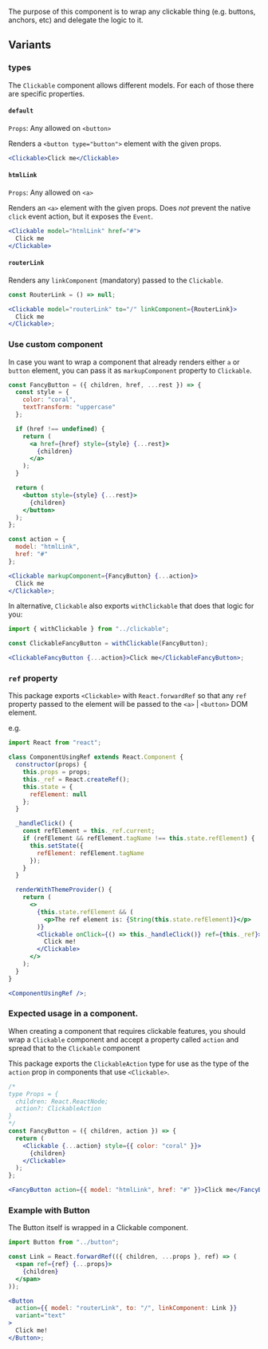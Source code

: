 The purpose of this component is to wrap any clickable thing (e.g. buttons, anchors, etc) and delegate the logic to it.

## Variants

### types

The `Clickable` component allows different models. For each of those there are specific properties.

#### `default`

`Props`: Any allowed on `<button>`

Renders a `<button type="button">` element with the given props.

```jsx
<Clickable>Click me</Clickable>
```

#### `htmlLink`

`Props`: Any allowed on `<a>`

Renders an `<a>` element with the given props. Does _not_ prevent the native
`click` event action, but it exposes the `Event`.

```jsx
<Clickable model="htmlLink" href="#">
  Click me
</Clickable>
```

#### `routerLink`

Renders any `linkComponent` (mandatory) passed to the `Clickable`.

```jsx
const RouterLink = () => null;

<Clickable model="routerLink" to="/" linkComponent={RouterLink}>
  Click me
</Clickable>;
```

### Use custom component

In case you want to wrap a component that already renders either `a` or `button` element, you can pass it as `markupComponent` property to `Clickable`.

```jsx
const FancyButton = ({ children, href, ...rest }) => {
  const style = {
    color: "coral",
    textTransform: "uppercase"
  };

  if (href !== undefined) {
    return (
      <a href={href} style={style} {...rest}>
        {children}
      </a>
    );
  }

  return (
    <button style={style} {...rest}>
      {children}
    </button>
  );
};

const action = {
  model: "htmlLink",
  href: "#"
};

<Clickable markupComponent={FancyButton} {...action}>
  Click me
</Clickable>;
```

In alternative, `Clickable` also exports `withClickable` that does that logic for you:

```jsx static
import { withClickable } from "../clickable";

const ClickableFancyButton = withClickable(FancyButton);

<ClickableFancyButton {...action}>Click me</ClickableFancyButton>;
```

### `ref` property

This package exports `<Clickable>` with `React.forwardRef` so that any `ref` property
passed to the element will be passed to the `<a>` | `<button>` DOM element.

e.g.

```jsx
import React from "react";

class ComponentUsingRef extends React.Component {
  constructor(props) {
    this.props = props;
    this._ref = React.createRef();
    this.state = {
      refElement: null
    };
  }

  _handleClick() {
    const refElement = this._ref.current;
    if (refElement && refElement.tagName !== this.state.refElement) {
      this.setState({
        refElement: refElement.tagName
      });
    }
  }

  renderWithThemeProvider() {
    return (
      <>
        {this.state.refElement && (
          <p>The ref element is: {String(this.state.refElement)}</p>
        )}
        <Clickable onClick={() => this._handleClick()} ref={this._ref}>
          Click me!
        </Clickable>
      </>
    );
  }
}

<ComponentUsingRef />;
```

### Expected usage in a component.

When creating a component that requires clickable features, you should wrap a `Clickable` component and accept a property called `action` and spread that to the `Clickable` component

This package exports the `ClickableAction` type for use as the type of the
`action` prop in components that use `<Clickable>`.

```jsx
/*
type Props = {
  children: React.ReactNode;
  action?: ClickableAction
}
*/
const FancyButton = ({ children, action }) => {
  return (
    <Clickable {...action} style={{ color: "coral" }}>
      {children}
    </Clickable>
  );
};

<FancyButton action={{ model: "htmlLink", href: "#" }}>Click me</FancyButton>;
```

### Example with Button

The Button itself is wrapped in a Clickable component.

```jsx
import Button from "../button";

const Link = React.forwardRef(({ children, ...props }, ref) => (
  <span ref={ref} {...props}>
    {children}
  </span>
));

<Button
  action={{ model: "routerLink", to: "/", linkComponent: Link }}
  variant="text"
>
  Click me!
</Button>;
```
